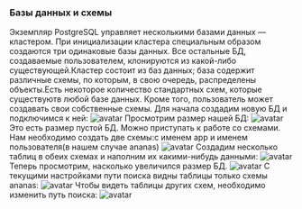 ### Базы данных и схемы
Экземпляр PostgreSQL управляет несколькими базами данных — кластером. При инициализации кластера специальным образом создаются три одинаковые базы данных. Все остальные БД, создаваемые пользователем, клонируются из какой-либо существующей.Кластер состоит из баз данных; база содержит различные схемы, по которым, в свою очередь, распределены объекты.Есть некоторое количество стандартных схем, которые существуютв любой базе данных. Кроме того, пользователь может создавать свои собственные схемы.
Для начала создадим новую БД и подключимся к ней:
![avatar](https://sun9-88.userapi.com/impg/d86DYFy3ttHt8T5mdChhlO3rWc0Bp1nncJmtsQ/pjZWWbCYPBI.jpg?size=764x270&quality=96&sign=d5332711ceee932bde7fe8b40b948c28&type=album)
Просмотрим размер нашей БД:
![avatar](https://sun9-85.userapi.com/impg/jDexLy-WFC8XDi8Hkzvq5lJIo9w2V9TXvA0E3A/VpaGAbVSy9g.jpg?size=499x92&quality=96&sign=7ea1a00c88350a8e9e40a832174b0a1d&type=album)
Это есть размер пустой БД. 
Можно приступать к работе со схемами. Нам необходимо создать две схемы:с именем app и именем пользователя(в нашем случае ananas)
![avatar](https://sun9-12.userapi.com/impg/avk3k4vm_H8TFjqg0eiJqGAAW5NinEqX4UB1Nw/JEbtZiHUMik.jpg?size=255x190&quality=96&sign=7c54381aebe911799c5640104f391f69&type=album)
Создадим несколько таблиц в обеих схемах и наполним их какими-нибудь данными:
![avatar](https://sun9-50.userapi.com/impg/12CTEFgFsnaDQ0c7kW-Wf2Ps04dszA9_3IxK7g/Bjw2mJ2XyeA.jpg?size=452x274&quality=96&sign=afee4865549d330937d95674c4c2a5ba&type=album)
Теперь просмотрим, насколько увеличился размер БД.
![avatar](https://sun9-81.userapi.com/impg/n6hU6J7Lr2JulZszDc_DwThsS_pcW-i6NncWtA/ADrRG5x1ft4.jpg?size=634x185&quality=96&sign=42b86dd97804b41ae43de0bb2334a8a7&type=album)
С текущими настройками пути поиска видны таблицы только схемы ananas:
![avatar](https://sun9-69.userapi.com/impg/IxLoE__fa-1UBh3AYDAluBXADTr8DAmzFw_BrQ/_IdIeWuJTnk.jpg?size=255x87&quality=96&sign=ad4a746463c3a9e729c1ee89c02ef1e7&type=album)
Чтобы видеть таблицы других схем, необходимо изменить путь поиска:
![avatar](https://sun9-4.userapi.com/impg/KmuInb09qnEjFpbIiylln4OvRR-wrJfO-ft3rg/PxDgH3i6jbY.jpg?size=700x357&quality=96&sign=e2b8d0fb320ad9d25880d576f5d9c68e&type=album)